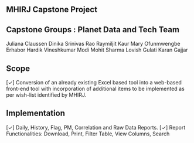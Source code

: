 ##   MHIRJ Capstone Project

## Capstone Groups : Planet Data and Tech Team
  Juliana Claussen
  Dinika Srinivas Rao
  Raymiljit Kaur
  Mary Ofunmwengbe Erhabor
  Hardik Vineshkumar Modi
  Mohit Sharma
  Lovish Gulati
  Karan Gajjar

## Scope

[✓] Conversion of an already existing Excel based tool into a web-based front-end tool with incorporation of additional items to be implemented as per wish-list identified by MHIRJ.  

## Implementation
[✓] Daily, History, Flag, PM, Correlation and Raw Data Reports.
[✓] Report Functionalities: Download, Print, Filter Table, View Columns, Search